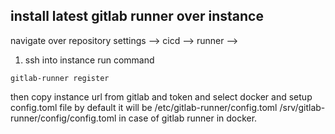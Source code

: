 ## install latest gitlab runner over instance 

navigate over repository settings --> cicd --> runner --> 

1. ssh into instance run command

```
gitlab-runner register 

```
then copy instance url from gitlab  and token and select docker and setup config.toml file by default it will be /etc/gitlab-runner/config.toml
/srv/gitlab-runner/config/config.toml in case of gitlab runner in docker.



